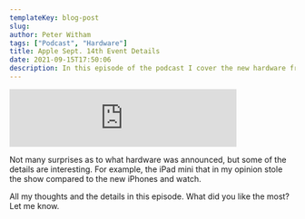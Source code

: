 ```yaml
---
templateKey: blog-post
slug: 
author: Peter Witham
tags: ["Podcast", "Hardware"]
title: Apple Sept. 14th Event Details
date: 2021-09-15T17:50:06
description: In this episode of the podcast I cover the new hardware from Apple along with my thoughts.
---
```


<iframe src="https://anchor.fm/compileswift/embed/episodes/Apple-Sept--14th-Event-Details-e17bvgi" height="102px" width="400px" frameborder="0" scrolling="no"></iframe>

Not many surprises as to what hardware was announced, but some of the details are interesting. For example, the iPad mini that in my opinion stole the show compared to the new iPhones and watch.

All my thoughts and the details in this episode. What did you like the most? Let me know.